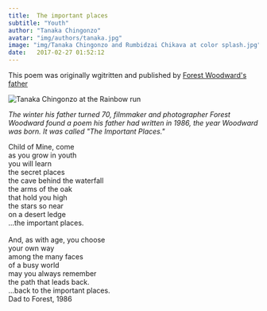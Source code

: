 ```yaml
---
title:  The important places
subtitle: "Youth"
author: "Tanaka Chingonzo"
avatar: "img/authors/tanaka.jpg"
image: "img/Tanaka Chingonzo and Rumbidzai Chikava at color splash.jpg"
date:   2017-02-27 01:52:12
---
```

This poem was originally wgitritten and published by [Forest Woodward's father](https://www.artifactuprising.com/the-important-places)


![Tanaka Chingonzo at the Rainbow run](https://fb-s-c-a.akamaihd.net/h-ak-fbx/v/t1.0-9/18670865_2087418268152130_3420676782666202320_n.jpg?oh=f939192c01e37a488c35b24bfb48da39&oe=5A07D2B4&__gda__=1506199903_cc8f68193b3be161f5fd9d16ae9514a0)

*The winter his father turned 70, filmmaker and photographer Forest Woodward found a poem his father had written in 1986, the year Woodward was born. It was called "The Important Places."*

Child of Mine, come<br>
as you grow in youth<br>
you will learn<br>
the secret places<br>
the cave behind the waterfall<br>
the arms of the oak<br>
that hold you high<br>
the stars so near<br>
on a desert ledge<br>
...the important places.<br>
<br>
And, as with age, you choose<br>
your own way<br>
among the many faces<br>
of a busy world<br>
may you always remember<br>
the path that leads back.<br>
...back to the important places.<br>
Dad to Forest, 1986<br>
